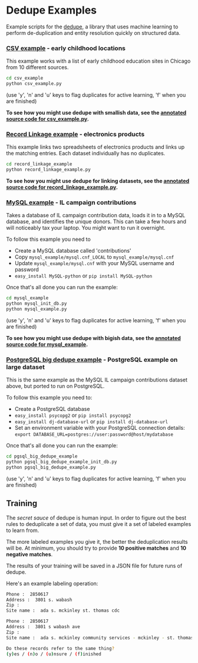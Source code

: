 # Dedupe Examples

Example scripts for the [dedupe](https://github.com/datamade/dedupe), a library that uses machine learning to perform de-duplication and entity resolution quickly on structured data.

### [CSV example](http://datamade.github.com/dedupe-examples/docs/csv_example.html) - early childhood locations

This example works with a list of early childhood education sites in Chicago from 10 different sources.

```bash
cd csv_example
python csv_example.py
```
  (use 'y', 'n' and 'u' keys to flag duplicates for active learning, 'f' when you are finished)
  
**To see how you might use dedupe with smallish data, see the [annotated source code for csv_example.py](http://datamade.github.com/dedupe/doc/csv_example.html).**

### [Record Linkage example](http://datamade.github.com/dedupe-examples/docs/record_linkage_example.html) -  electronics products
This example links two spreadsheets of electronics products and links up the matching entries. Each dataset individually has no duplicates.

```bash
cd record_linkage_example
python record_linkage_example.py 
```

**To see how you might use dedupe for linking datasets, see the [annotated source code for record_linkage_example.py](http://datamade.github.com/dedupe/doc/record_linkage_example.html).**

### [MySQL example](http://datamade.github.com/dedupe-examples/docs/mysql_example.html) - IL campaign contributions

Takes a database of IL campaign contribution data, loads it in to a MySQL database, and identifies the unique donors. This can take a few hours and will noticeably tax your laptop. You might want to run it overnight.

To follow this example you need to 

* Create a MySQL database called 'contributions'
* Copy `mysql_example/mysql.cnf_LOCAL` to `mysql_example/mysql.cnf`
* Update `mysql_example/mysql.cnf` with your MySQL username and password
* `easy_install MySQL-python` or `pip install MySQL-python`

Once that's all done you can run the example:

```bash
cd mysql_example
python mysql_init_db.py 
python mysql_example.py
```
  (use 'y', 'n' and 'u' keys to flag duplicates for active learning, 'f' when you are finished) 

**To see how you might use dedupe with bigish data, see the [annotated source code for mysql_example](http://datamade.github.com/dedupe/doc/mysql_example.html).** 


### [PostgreSQL big dedupe example](http://datamade.github.io/dedupe-examples/docs/pgsql_big_dedupe_example.html) - PostgreSQL example on large dataset

This is the same example as the MySQL IL campaign contributions dataset above, but ported to run on PostgreSQL.

To follow this example you need to:

* Create a PostgreSQL database
* `easy_install psycopg2` or `pip install psycopg2`
* `easy_install dj-database-url` or `pip install dj-database-url`
* Set an environment variable with your PostgreSQL connection details: `export DATABASE_URL=postgres://user:password@host/mydatabase`

Once that's all done you can run the example:

```bash
cd pgsql_big_dedupe_example
python pgsql_big_dedupe_example_init_db.py 
python pgsql_big_dedupe_example.py
```
  (use 'y', 'n' and 'u' keys to flag duplicates for active learning, 'f' when you are finished) 


## Training

The _secret sauce_ of dedupe is human input. In order to figure out the best rules to deduplicate a set of data, you must give it a set of labeled examples to learn from. 

The more labeled examples you give it, the better the deduplication results will be. At minimum, you should try to provide __10 positive matches__ and __10 negative matches__.

The results of your training will be saved in a JSON file for future runs of dedupe.

Here's an example labeling operation:

```bash
Phone :  2850617
Address :  3801 s. wabash
Zip :
Site name :  ada s. mckinley st. thomas cdc

Phone :  2850617
Address :  3801 s wabash ave
Zip :
Site name :  ada s. mckinley community services - mckinley - st. thomas

Do these records refer to the same thing?
(y)es / (n)o / (u)nsure / (f)inished
```

